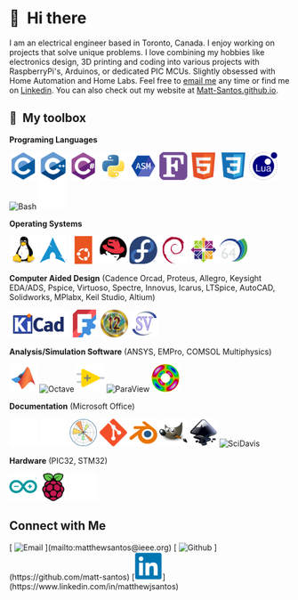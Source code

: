 # 👋 &nbsp;Hi there

I am an electrical engineer based in Toronto, Canada. I enjoy working on projects that solve unique problems. I love combining my hobbies like electronics design, 3D printing and coding into various projects with RaspberryPi's, Arduinos, or dedicated PIC MCUs. Slightly obsessed with Home Automation and Home Labs. Feel free to [email me](mailto:matthewsantos@ieee.org) any time or find me on [Linkedin](https://www.linkedin.com/in/matthewjsantos). You can also check out my website at [Matt-Santos.github.io](https://Matt-Santos.github.io).

## 🧰 &nbsp;My toolbox

**Programing Languages**

<p>
	<img alt="C" src="https://raw.githubusercontent.com/devicons/devicon/refs/heads/master/icons/c/c-original.svg" height="50"/>
	<img alt="C++" src="https://raw.githubusercontent.com/devicons/devicon/refs/heads/master/icons/cplusplus/cplusplus-original.svg" height="50"/>
	<img alt="C#" src="https://raw.githubusercontent.com/devicons/devicon/refs/heads/master/icons/csharp/csharp-original.svg" height="50"/>
	<img alt="Python" src="https://raw.githubusercontent.com/devicons/devicon/refs/heads/master/icons/python/python-original.svg" height="50"/>
	<img alt="Assembly" src="images/asm.png" height="50"/>
	<img alt="Fortran" src="https://raw.githubusercontent.com/devicons/devicon/refs/heads/master/icons/fortran/fortran-original.svg" height="50"/>
	<img alt="HTML" src="https://raw.githubusercontent.com/devicons/devicon/refs/heads/master/icons/html5/html5-original.svg" height="50"/>
	<img alt="CSS" src="https://raw.githubusercontent.com/devicons/devicon/refs/heads/master/icons/css3/css3-original.svg" height="50"/>
	<img alt="Lua" src="https://raw.githubusercontent.com/devicons/devicon/refs/heads/master/icons/lua/lua-original.svg" height="50"/>
	<picture>
		<source srcset="https://raw.githubusercontent.com/odb/official-bash-logo/refs/heads/master/assets/Logos/Icons/SVG/64x64.svg" media="(prefers-color-scheme: light)">
		<img alt="Bash" src="https://raw.githubusercontent.com/odb/official-bash-logo/refs/heads/master/assets/Logos/Icons/SVG/64x64_white.svg" height="50"/>
	</picture>
	<picture>
		<source srcset="https://raw.githubusercontent.com/devicons/devicon/refs/heads/master/icons/markdown/markdown-original.svg" media="(prefers-color-scheme: light)">
		<img alt="Markdown" src="images/markdown-dark.png" height="50"/>
	</picture>
</p>

**Operating Systems**

<p>
	<img alt="Linux" src="https://raw.githubusercontent.com/devicons/devicon/refs/heads/master/icons/linux/linux-original.svg" height="50"/>
	<img alt="ArchLinux" src="https://raw.githubusercontent.com/devicons/devicon/refs/heads/master/icons/archlinux/archlinux-original.svg" height="50"/>
	<img alt="Ubuntu" src="https://raw.githubusercontent.com/devicons/devicon/refs/heads/master/icons/ubuntu/ubuntu-original.svg" height="50"/>
	<img alt="Red Hat" src="https://raw.githubusercontent.com/devicons/devicon/refs/heads/master/icons/redhat/redhat-original.svg" height="50"/>
	<img alt="Fedora" src="https://raw.githubusercontent.com/devicons/devicon/refs/heads/master/icons/fedora/fedora-original.svg" height="50"/>
	<img alt="Debian" src="https://raw.githubusercontent.com/devicons/devicon/refs/heads/master/icons/debian/debian-original.svg" height="50"/>
	<img alt="CentOS" src="https://raw.githubusercontent.com/devicons/devicon/refs/heads/master/icons/centos/centos-original.svg" height="50"/>
	<picture>
		<source srcset="https://raw.githubusercontent.com/devicons/devicon/refs/heads/master/icons/aarch64/aarch64-original.svg" media="(prefers-color-scheme: light)">
		<img alt="AArch64" src="images/aarch64-dark.png" height="50"/>
	</picture>
</p>

**Computer Aided Design** (Cadence Orcad, Proteus, Allegro, Keysight EDA/ADS, Pspice, Virtuoso, Spectre, Innovus, Icarus, LTSpice, AutoCAD, Solidworks, MPlabx, Keil Studio, Altium)

<p>
	<img  src="https://raw.githubusercontent.com/kicad/.github/main/images/kicad_logo_small.png" alt="KiCAD" height="50"/>
	<img  src="https://raw.githubusercontent.com/FreeCAD/FreeCAD/main/src/Gui/Icons/freecad.svg" alt="FreeCAD" height="50"/>
	<img  src="images/mc12.png" alt="MicroCap12" height="50"/>
	<img  src="images/system_verlog.svg" alt="System Verlog" height="50"/>
</p>

**Analysis/Simulation Software** (ANSYS, EMPro, COMSOL Multiphysics)

<p>
	<img  src="https://raw.githubusercontent.com/devicons/devicon/refs/heads/master/icons/matlab/matlab-original.svg" alt="Matlab" height="50"/>
	<img  src="https://raw.githubusercontent.com/gnu-octave/octave/refs/heads/default/etc/icons/octave-logo.svg" alt="Octave" height="50"/>
	<img  src="https://raw.githubusercontent.com/devicons/devicon/refs/heads/master/icons/labview/labview-original.svg" alt="Labview" height="50"/>
	<img  src="https://raw.githubusercontent.com/Kitware/ParaView/refs/heads/master/Clients/ParaView/pvIcon.ico" alt="ParaView" height="50"/>
	<img  src="images/elmer-dark.png" alt="Elmer FEM" height="50"/>
</p>

**Documentation** (Microsoft Office)

<p>
	<picture>
		<source srcset="https://raw.githubusercontent.com/devicons/devicon/refs/heads/master/icons/latex/latex-original.svg" media="(prefers-color-scheme: light)">
		<img  src="images/latex-dark.png" alt="LaTeX" height="50"/>
	</picture>
	<picture>
		<source srcset="https://raw.githubusercontent.com/devicons/devicon/refs/heads/master/icons/tex/tex-original.svg" media="(prefers-color-scheme: light)">
		<img  src="images/tex-dark.png" alt="TeX" height="50"/>
	</picture>
	<img  src="https://raw.githubusercontent.com/devicons/devicon/refs/heads/master/icons/matplotlib/matplotlib-original.svg" alt="Matplotlib" height="50"/>
	<img  src="https://raw.githubusercontent.com/devicons/devicon/refs/heads/master/icons/git/git-original.svg" alt="Git" height="50"/>
	<img  src="https://raw.githubusercontent.com/devicons/devicon/refs/heads/master/icons/blender/blender-original.svg" alt="Blender" height="50"/>
	<img  src="https://raw.githubusercontent.com/devicons/devicon/refs/heads/master/icons/gimp/gimp-original.svg" alt="Gimp" height="50"/>
	<img  src="https://raw.githubusercontent.com/devicons/devicon/refs/heads/master/icons/inkscape/inkscape-original.svg" alt="Inkscape" height="50"/>
	<img  src="https://raw.githubusercontent.com/SciDAVis/scidavis/refs/heads/master/doc/icons/scidavis.svg" alt="SciDavis" height="50"/>
</p>

**Hardware** (PIC32, STM32)

<p>
	<img  src="https://raw.githubusercontent.com/devicons/devicon/refs/heads/master/icons/arduino/arduino-original.svg" alt="Arduino" height="50"/>
	<img  src="https://raw.githubusercontent.com/devicons/devicon/refs/heads/master/icons/raspberrypi/raspberrypi-original.svg" alt="Raspberry Pi" height="50"/>
	<picture>
		<source srcset="https://raw.githubusercontent.com/simple-icons/simple-icons/refs/heads/develop/icons/opensourcehardware.svg" media="(prefers-color-scheme: light)">
		<img  src="images/osh-dark.png" alt="Open Source Hardware" height="50"/>
	</picture>
</p>

## Connect with Me

<p>
	[<picture>
		<source srcset="https://img.icons8.com/?size=100&id=12580&format=png&color=000000" media="(prefers-color-scheme: light)">
		<img  src="https://img.icons8.com/?size=100&id=12580&format=png&color=ffffff" alt="Email" height="50"/>
	</picture>](mailto:matthewsantos@ieee.org)
	[<picture>
		<source srcset="https://img.icons8.com/?size=100&id=62856&format=png&color=000000" media="(prefers-color-scheme: light)">
		<img  src="https://img.icons8.com/?size=100&id=62856&format=png&color=FFFFFF" alt="Github" height="50"/>
	</picture>](https://github.com/matt-santos)
	[<img  src="https://raw.githubusercontent.com/devicons/devicon/refs/heads/master/icons/linkedin/linkedin-original.svg" alt="Linkedin" height="50"/>](https://www.linkedin.com/in/matthewjsantos)
</p>